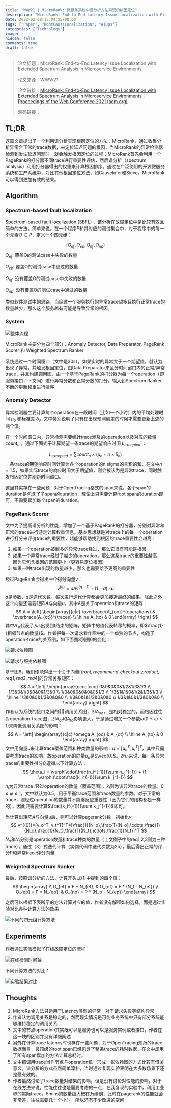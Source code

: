 ```yaml
---
title: "WWW21 | MicroRank: 微服务系统中谱分析方法实现的根因定位"
description: "MicroRank: End-to-End Latency Issue Localization with Extended Spectrum Analysis in Microservice Environments"
date: 2022-02-08T15:04:55+08:00
tags: ["Paper", "RootCauseLocalization", "AIOps"]
categories: ["Technology"]
image: 
hidden: false
comments: true
draft: false
---
```


> 论文标题：MicroRank: End-to-End Latency Issue Localization with Extended Spectrum Analysis in Microservice Environments
>
> 论文来源：WWW21
>
> 论文链接：[MicroRank: End-to-End Latency Issue Localization with Extended Spectrum Analysis in Microservice Environments | Proceedings of the Web Conference 2021 (acm.org)](https://dl.acm.org/doi/10.1145/3442381.3449905)
>
> 源码链接：

## TL;DR

这篇文章提出了一个利用谱分析实现根因定位的方法：MicroRank，通过收集分析异常合正常的trace数据，来定位延迟问题的根因，当MicroRank的异常检测器检测到发生延迟问题时，就会触发根因定位的过程：MicroRank首先会利用一个PageRank的打分器不同trace进行重要性评估，然后谱分析（spectrum analysis）利用打分器得出的权重来计算根因排序。通过在广泛使用的开源微服务系统和生产系统中，对比其他根因定位方法，如CauseInfer和Sieve，MicroRank可以得到更加有效的结果。

## Algorithm

### Spectrum-based fault localization

Spectrum-based fault localization (SBFL) ，谱分析在故障定位中是比较有效且简单的方法。简单来说，在一个程序$P$和其对应的测试集合中，对于程序中的每一个元素$O\in P$，定义一个四元组：

$$
(O_{ef},O_{ep},O_{nf},O_{np})
$$
$O_{ef}$: 覆盖O的测试case中失败的数量

$O_{ep}$: 覆盖O的测试case中通过的数量

$O_{nf}$: 没有覆盖O的测试case中失败的数量

 $O_{np}$: 没有覆盖O的测试case中通过的数量

类似软件测试中的思路，当经过一个服务执行的异常trace越多且执行正常trace的数量越少，那么这个服务越有可能是导致异常的根因。

### System

![整体流程](ScreenShot_2022-02-12_at_23.49.58@2x.png)

MicroRank主要分为四个部分：Anomaly Detector, Data Preparator, PageRank Scorer 和 Weighted Spectrum Ranker

系统通过一个时间窗口（文中是30s），如果实时的异常大于一个期望值，就认为出现了异常，并触发根因定位，由Data Preparator来区分时间窗口内的正常/异常trace，并且构建调用图，由一个基于PageRank的打分器为每一个operation（即服务接口，下文同）进行异常分数和正常分数的打分，输入到Spectrum Ranker不断的更新权重进行排序

### Anomaly Detector

异常检测器主要计算每个operation在一段时间（比如一个小时）内的平均处理时间 $\mu_o$ 和标准差 $\delta_o$ ,文中特别说明了只有在出现预测偏差的时候才需要更新上述的两个值。

在一个时间窗口内，异常检测需要统计trace涉及的operation以及对应的数量 $count_o$ ，通过下面式子计算期望一条trace的期望响应时间 $L_{excepted}$ ：

$$
L_{excepted} = \sum count_o \times (\mu_o + n \times \delta_o)
$$
一条trace的期望响应时间计算为各个operation的n sigma的乘积的和，在文中$n=1.5$，如果实际trace的响应时间大于期望值，则会被认为是异常trace，同时触发根因定位并刷新时间窗口。

这里其实存在一些问题：对于OpenTracing格式的span来说，各个span的duration是包含了子span的duration，理论上只需要计算root span的duration即可，不需要累加每个span的duration。

### PageRank Scorer

文中为了提高谱分析的性能，增加了一个基于PageRank的打分器，分别对异常和正常的trace进行游走计算权重信息。基本思想就是对trace上的每一个operation进行打分来评价trace的重要性，越能够帮助找到根因的trace重要性会越高：

1. 如果一个operation被越多的异常trace经过，那么它很有可能是根因
2. 如果一个异常trace经过了越少的operation，那么这条trace的重要性越高，因为它包含根因的范围更小（更容易定位根因）
3. 如果一种trace出现的数量越少，那么也需要给予更高的重要性

经过PageRank会得出一个得分向量$v$：
$$
v^{(q)} = dAv^{(q-1)} + (1-d) \cdot u
$$
$d$是参数，$q$是迭代次数，每次进行迭代计算都会更加接近最终的结果，除此之外这个向量还需要矩阵$A$与向量$u$，其中$A$是关于operation和trace的矩阵：
$$
A = 
\left[
\begin{array}{c|c}
\overbrace{A_{oo}}^{operations} & \overbrace{A_{ot}}^{traces} \\
\hline A_{to} & 0
\end{array}
\right]
$$
其中$A_{st}$代表了从s出发到t结束的矩阵，矩阵中的值代表转移的概率，即$\frac{1}{相邻节点的数量}$。作者把每一次请求看作图中的一个单独的节点，构造了operation-trace的关系图，如下面图3到图6的变化：

![请求依赖图](ScreenShot_2022-02-25_at_10.16.39.png)

![请求与服务依赖图](ScreenShot_2022-02-25_at_10.17.26.png)

基于图6，我们便能得出一个关于向量$[front, recommend, checkout, product, req1, req2, req4]$的异常关系矩阵：
$$
A = 
\left[
\begin{array}{cccc|ccc}
0&0&0&0&1/2&1/3&1/3 \\
1/3&0&1/3&0&0&1/3&0 \\
1/3&0&0&0&0&0&1/3 \\
1/3&1&1&0&1/2&1/3&1/3 \\
\hline
1/3&0&0&1/3&0&0&0 \\
1/3&0&1&1/3&0&0&0 \\
1/3&1&0&1/3&0&0&0 \\
\end{array}
\right]
$$
作者认为系统的接口之间的调用关系图，即$A_{oo}$， 是相对稳定的，而根因往往对operation-trace图，即$A_{ot}$和$A_{to}$影响更大，于是通过增加一个参数${\omega}(0\le\omega\le1)$来降低调用关系图的影响：
$$
A = 
\left[
\begin{array}{c|c}
\omega A_{oo} & A_{ot} \\
\hline A_{to} & 0
\end{array}
\right]
$$
文中用向量$u$来计算trace覆盖范围和种类数量的影响：$u = [u_o^T, u_t^T]^T$，其中只需要考虑trace的影响，故operation的向量$u_o$是$\vec{0}$。对$u_t$来说，每一条异常trace的重要性得分$\theta_i$遵循以下计算方法：
$$
\theta_i = \varphi\cdot\frac{n_i^{-1}}{\sum n_j^{-1}} + (1-\varphi)\cdot\frac{k_i^{-1}}{\sum k_j^{-1}}
$$
$n_i$为异常trace $i$经过operation的数量（覆盖范围），$k_i$则为该异常trace的数量。$0\le\varphi\le1$，文中默认为0.5，用于平衡trace范围和trace数量的参数。对于正常的trace，则经过operation的数量并不能够反应重要性（因为它们的结构都是一样的），因此只需要计算$\frac{k_i^{-1}}{\sum k_j^{-1}}$即可。

当计算出矩阵$A$与向量$u$后，则可以计算pagerank分数，初始化$v$:
$$
v^{(0)}=[v_o^T, v_t^T]^T=[\frac{1}{N_o},\frac{1}{N_o},\cdots,\frac{1}{N_o},\frac{1}{N_t},\frac{1}{N_t},\cdots,\frac{1}{N_t}]^T
$$
$N_o$和$N_t$分别是operation数量和trace种类的数量（上文例子中的req1,2,3则为三种trace），通过（3）式迭代计算（实例代码中迭代次数为25），最后得出正常的评分P和异常trace评分向量

### Weighted Spectrum Ranker

最后，按照谱分析的方法，计算开头式(1)中提到的四个值：
$$
\begin{array} \\
O_{ef} = F * N_{ef}, & O_{nf} =  F * (N_f - N_{ef}) \\
O_{ep} = P * N_{ep}, & O_{np} = P * (N_p - N_{ep})
\end{array}
$$

之后可以根据下表所示的方法计算对应的值，作者没有解释如何选择，而是通过实验对比各种计算方法的效果

![不同的四元组计算方法](ScreenShot_2022-03-01_at_16.53.34.png)



## Experiments

作者通过实验模拟了在线故障定位的流程：

![在线检测时间轴](ScreenShot_2022-03-14_at_11.00.58@2x.png)

不同计算方法的对比：

![实验结果对比](ScreenShot_2022-03-14_at_11.08.41@2x.png)

## Thoughts

1. MicroRank方法只适用于Latency类型的异常，对于请求失败等结构异常
2. 作者认为调用关系是稳定的，然而现实情况是可能业务系统中只有部分系统能够维持稳定的调用关系
3. 文中的节点operation其实既可以是服务也可以是服务实例或者接口，作者在这一块的区别并没有详细阐述
4. 另外在计算trace latency时也存在一些问题，对于OpenTracing规范的trace数据而言，最顶级的root span已经包含了整条trace的耗时数据，在文中却用了所有span累加的方法计算总耗时。
5. 文中把调用trace当作节点与operation统一形成一张依赖图的方式比较有借鉴意义，谱分析的方式虽然简单淳朴，当时通过复现实验表明在大多数场景下还是最有效的。
6. 作者虽然讨论了trace数量对结果的影响，但是没有讨论对性能的影响，对于在线方法来说，性能往往也是需要考虑的一点，在我复现的实验中，利用工业界的实际trace，5mins的数量级大概在万级别，此时在pagerank的性能就会非常差，往往需要几十个小时，所以还有不少改进的空间
